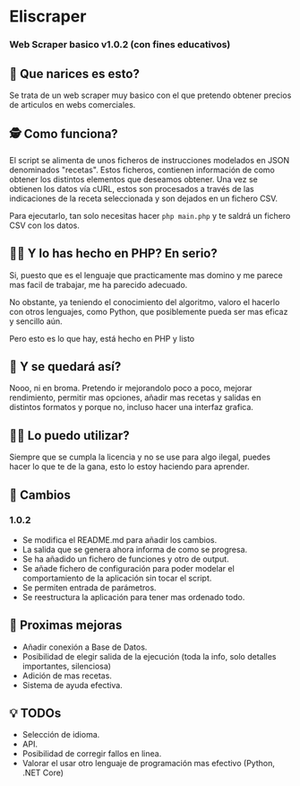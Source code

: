 # Eliscraper

### Web Scraper basico v1.0.2 (con fines educativos)

## :eyes:	Que narices es esto?
Se trata de un web scraper muy basico con el que pretendo obtener precios de articulos en webs comerciales.

## :detective: Como funciona?
El script se alimenta de unos ficheros de instrucciones modelados en JSON denominados "recetas".
Estos ficheros, contienen información de como obtener los distintos elementos que deseamos obtener.
Una vez se obtienen los datos vía cURL, estos son procesados a través de las indicaciones de la receta seleccionada y son dejados en un fichero CSV.

Para ejecutarlo, tan solo necesitas hacer `php main.php` y te saldrá un fichero CSV con los datos.

## :man_facepalming: Y lo has hecho en PHP? En serio?
Si, puesto que es el lenguaje que practicamente mas domino y me parece mas facil de trabajar, me ha parecido adecuado.

No obstante, ya teniendo el conocimiento del algoritmo, valoro el hacerlo con otros lenguajes, como Python, que posiblemente pueda ser mas eficaz y sencillo aún.

Pero esto es lo que hay, está hecho en PHP y listo

## :shrug: Y se quedará así?
Nooo, ni en broma. Pretendo ir mejorandolo poco a poco, mejorar rendimiento, permitir mas opciones, añadir mas recetas y salidas en distintos formatos y porque no, incluso hacer una interfaz grafica.

## :massage_woman:	Lo puedo utilizar?
Siempre que se cumpla la licencia y no se use para algo ilegal, puedes hacer lo que te de la gana, esto lo estoy haciendo para aprender.

## :toolbox:	Cambios

### 1.0.2
- Se modifica el README.md para añadir los cambios.
- La salida que se genera ahora informa de como se progresa.
- Se ha añadido un fichero de funciones y otro de output.
- Se añade fichero de configuración para poder modelar el comportamiento de la aplicación sin tocar el script.
- Se permiten entrada de parámetros.
- Se reestructura la aplicación para tener mas ordenado todo.

## :construction: Proximas mejoras
- Añadir conexión a Base de Datos.
- Posibilidad de elegir salida de la ejecución (toda la info, solo detalles importantes, silenciosa)
- Adición de mas recetas.
- Sistema de ayuda efectiva.

## :bulb: TODOs
- Selección de idioma.
- API.
- Posibilidad de corregir fallos en linea.
- Valorar el usar otro lenguaje de programación mas efectivo (Python, .NET Core)
